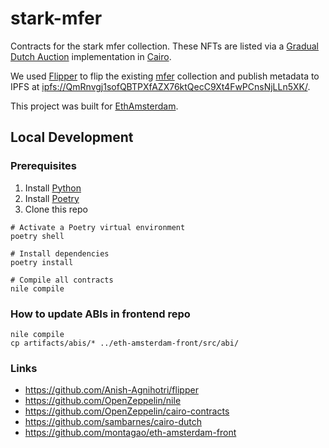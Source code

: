 # stark-mfer

Contracts for the stark mfer collection. These NFTs are listed via
a [Gradual Dutch Auction](https://www.paradigm.xyz/2022/04/gda) implementation in [Cairo](https://www.cairo-lang.org/docs/).

We used [Flipper](https://github.com/Anish-Agnihotri/flipper) to flip the existing [mfer](https://opensea.io/collection/mfers) collection and publish metadata to IPFS at [ipfs://QmRnvgj1sofQBTPXfAZX76ktQecC9Xt4FwPCnsNjLLn5XK/](ipfs://QmRnvgj1sofQBTPXfAZX76ktQecC9Xt4FwPCnsNjLLn5XK/).

This project was built for [EthAmsterdam](https://hack.ethglobal.com/ethamsterdam).

## Local Development

### Prerequisites

1. Install [Python](https://www.python.org/downloads/)
1. Install [Poetry](https://python-poetry.org/)
1. Clone this repo

```shell
# Activate a Poetry virtual environment
poetry shell

# Install dependencies
poetry install

# Compile all contracts
nile compile
```

### How to update ABIs in frontend repo

```shell
nile compile
cp artifacts/abis/* ../eth-amsterdam-front/src/abi/
```

### Links

- <https://github.com/Anish-Agnihotri/flipper>
- <https://github.com/OpenZeppelin/nile>
- <https://github.com/OpenZeppelin/cairo-contracts>
- <https://github.com/sambarnes/cairo-dutch>
- <https://github.com/montagao/eth-amsterdam-front>

